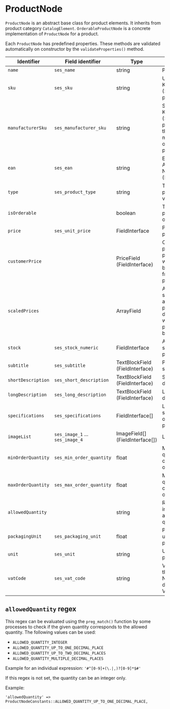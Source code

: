 # ProductNode

`ProductNode` is an abstract base class for product elements. 
It inherits from product category `CatalogElement`.
`OrderableProductNode` is a concrete implementation of `ProductNode` for a product.

Each `ProductNode` has predefined properties. These methods are validated automatically on constructor by the `validateProperties()` method.

|Identifier|Field identifier|Type|Description|
|--- |--- |--- |--- |
|`name`|`ses_name`|string|Product name|
|`sku`|`ses_sku`|string|Unique Stock Keeping Unit (SKU) of the product|
|`manufacturerSku`|`ses_manufacturer_sku`|string|Stock Keeping Unit (SKU) as provided by the manufacturer of the product|
|`ean`|`ses_ean`|string|European Article Number (EAN)|
|`type`|`ses_product_type`|string|Type of the product, e.g. vegetable|
|`isOrderable`||boolean|True, if the product is orderable|
|`price`|`ses_unit_price`|FieldInterface|Price of the product|
|`customerPrice`||PriceField (FieldInterface)|Customer price of the product which might be generated from a price provider|
|`scaledPrices`||ArrayField|Array with scaled prices and parameters to determine which scale price should be applied|
|`stock`|`ses_stock_numeric`|FieldInterface|Available stock of the product|
|`subtitle`|`ses_subtitle`|TextBlockField (FieldInterface)|Product subtitle|
|`shortDescription`|`ses_short_description`|TextBlockField (FieldInterface)|Short product description|
|`longDescription`|`ses_long_description`|TextBlockField (FieldInterface)|Long product description|
|`specifications`|`ses_specifications`|FieldInterface[]|List of specifications of the product|
|`imageList`|`ses_image_1` ... `ses_image_4`|ImageField[] (FieldInterface[])|List of images|
|`minOrderQuantity`|`ses_min_order_quantity`|float|Minimum quantity that can be ordered|
|`maxOrderQuantity`|`ses_max_order_quantity`|float|Maximum quantity that can be ordered|
|`allowedQuantity`||string|Regex that indicates the allowed quantity|
|`packagingUnit`|`ses_packaging_unit`|float|Packaging unit of the product|
|`unit`|`ses_unit`|string|Unit of the product|
|`vatCode`|`ses_vat_code`|string|VAT code of the product. Needed to determine VAT rate|

## `allowedQuantity` regex

This regex can be evaluated using the `preg_match()` function by some processes to check if the given quantity corresponds to the allowed quantity.
The following values can be used:

- `ALLOWED_QUANTITY_INTEGER`
- `ALLOWED_QUANTITY_UP_TO_ONE_DECIMAL_PLACE`
- `ALLOWED_QUANTITY_UP_TO_TWO_DECIMAL_PLACES`
- `ALLOWED_QUANTITY_MULTIPLE_DECIMAL_PLACES`

Example for an individual expression: `'#^[0-9]+(\.|,)?[0-9]*$#'`

If this regex is not set, the quantity can be an integer only.

Example:

`'allowedQuantity' => ProductNodeConstants::ALLOWED_QUANTITY_UP_TO_ONE_DECIMAL_PLACE,`
